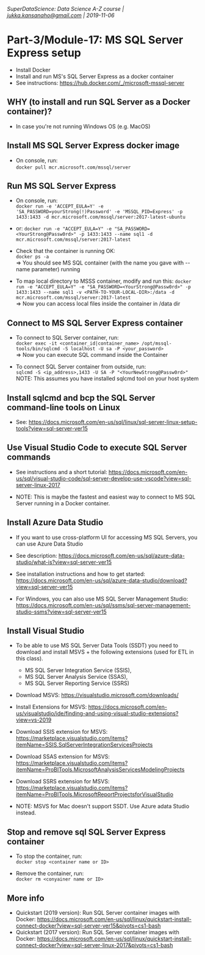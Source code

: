 _SuperDataScience: Data Science A-Z course | jukka.kansanaho@gmail.com | 2019-11-06_

# Part-3/Module-17: MS SQL Server Express setup

- Install Docker
- Install and run MS's SQL Server Express as a docker container
- See instructions: https://hub.docker.com/_/microsoft-mssql-server

## WHY (to install and run SQL Server as a Docker container)?

- In case you're not running Windows OS (e.g. MacOS)

## Install MS SQL Server Express docker image

- On console, run:\
  `docker pull mcr.microsoft.com/mssql/server`

## Run MS SQL Server Express

- On console, run:\
  `docker run -e 'ACCEPT_EULA=Y' -e 'SA_PASSWORD=yourStrong(!)Password' -e 'MSSQL_PID=Express' -p 1433:1433 -d mcr.microsoft.com/mssql/server:2017-latest-ubuntu`

- or: `docker run -e "ACCEPT_EULA=Y" -e "SA_PASSWORD=<YourStrong@Passw0rd>" -p 1433:1433 --name sql1 -d mcr.microsoft.com/mssql/server:2017-latest`

- Check that the container is running OK: \
  `docker ps -a` \
  => You should see MS SQL container (with the name you gave with --name parameter) running

- To map local directory to MSSS container, modify and run this: `docker run -e "ACCEPT_EULA=Y" -e "SA_PASSWORD=<YourStrong@Passw0rd>" -p 1433:1433 --name sql1 -v <PATH-TO-YOUR-LOCAL-DIR>:/data -d mcr.microsoft.com/mssql/server:2017-latest` \
  => Now you can access local files inside the container in /data dir

## Connect to MS SQL Server Express container

- To connect to SQL Server container, run:\
  `docker exec -it <container_id|container_name> /opt/mssql-tools/bin/sqlcmd -S localhost -U sa -P <your_password>` \
  => Now you can execute SQL command inside the Container

- To connect SQL Server container from outside, run: \
  `sqlcmd -S <ip_address>,1433 -U SA -P "<YourNewStrong@Passw0rd>"` \
  NOTE: This assumes you have installed sqlcmd tool on your host system

## Install sqlcmd and bcp the SQL Server command-line tools on Linux

- See: https://docs.microsoft.com/en-us/sql/linux/sql-server-linux-setup-tools?view=sql-server-ver15

## Use Visual Studio Code to execute SQL Server commands

- See instructions and a short tutorial: https://docs.microsoft.com/en-us/sql/visual-studio-code/sql-server-develop-use-vscode?view=sql-server-linux-2017

- NOTE: This is maybe the fastest and easiest way to connect to MS SQL Server running in a Docker container.

## Install Azure Data Studio

- If you want to use cross-platform UI for accessing MS SQL Servers, you can use Azure Data Studio

- See description: https://docs.microsoft.com/en-us/sql/azure-data-studio/what-is?view=sql-server-ver15

- See installation instructions and how to get started: https://docs.microsoft.com/en-us/sql/azure-data-studio/download?view=sql-server-ver15

- For Windows, you can also use MS SQL Server Management Studio: https://docs.microsoft.com/en-us/sql/ssms/sql-server-management-studio-ssms?view=sql-server-ver15

## Install Visual Studio

- To be able to use MS SQL Server Data Tools (SSDT) you need to download and install MSVS + the following extensions (used for ETL in this class).

  - MS SQL Server Integration Service (SSIS),
  - MS SQL Server Analysis Service (SSAS),
  - MS SQL Server Reporting Service (SSRS)

- Download MSVS: https://visualstudio.microsoft.com/downloads/

- Install Extensions for MSVS: https://docs.microsoft.com/en-us/visualstudio/ide/finding-and-using-visual-studio-extensions?view=vs-2019

- Download SSIS extension for MSVS: https://marketplace.visualstudio.com/items?itemName=SSIS.SqlServerIntegrationServicesProjects

- Download SSAS extension for MSVS: https://marketplace.visualstudio.com/items?itemName=ProBITools.MicrosoftAnalysisServicesModelingProjects

- Download SSRS extension for MSVS: https://marketplace.visualstudio.com/items?itemName=ProBITools.MicrosoftReportProjectsforVisualStudio

- NOTE: MSVS for Mac doesn't support SSDT. Use Azure adata Studio instead.

## Stop and remove sql SQL Server Express container

- To stop the container, run: \
  `docker stop <container name or ID>`

- Remove the container, run: \
  `docker rm <conyainer name or ID>`

## More info

- Quickstart (2019 version): Run SQL Server container images with Docker: https://docs.microsoft.com/en-us/sql/linux/quickstart-install-connect-docker?view=sql-server-ver15&pivots=cs1-bash
- Quickstart (2017 version): Run SQL Server container images with Docker: https://docs.microsoft.com/en-us/sql/linux/quickstart-install-connect-docker?view=sql-server-linux-2017&pivots=cs1-bash
